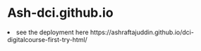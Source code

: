 # Ash-dci.github.io
<li>see the deployment here</> https://ashraftajuddin.github.io/dci-digitalcourse-first-try-html/
